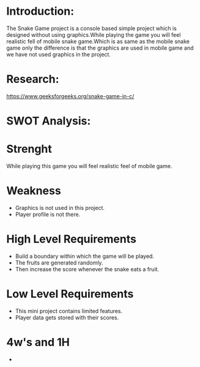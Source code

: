 #  Introduction:

The Snake Game project is a console based simple project which is designed without using graphics.While playing the game you will feel realistic fell of mobile snake game.Which is as same as the mobile snake game only the difference is that the graphics are used in mobile game and we have not used graphics in the project.

# Research:

https://www.geeksforgeeks.org/snake-game-in-c/

# SWOT Analysis:

# Strenght

While playing this game you will feel realistic feel of mobile game.

# Weakness

* Graphics is not used in this project.
* Player profile is not there.

# High Level Requirements

* Build a boundary within which the game will be played. 
* The fruits are generated randomly.
* Then increase the score whenever the snake eats a fruit.

# Low Level Requirements

* This mini project contains limited features.
* Player data gets stored with their scores.

# 4w's and 1H

*

